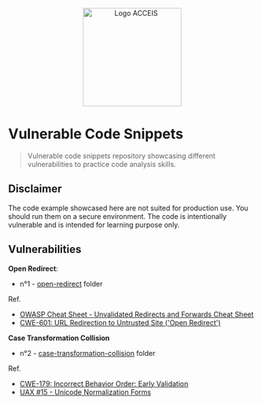 <p align="center">
  <img src="https://www.acceis.fr/voy_content/uploads/2021/07/logo.svg" alt="Logo ACCEIS" width="200px">
</p>

# Vulnerable Code Snippets

> Vulnerable code snippets repository showcasing different vulnerabilities to practice code analysis skills.

## Disclaimer

The code example showcased here are not suited for production use. You should run them on a secure environment. The code is intentionally vulnerable and is intended for learning purpose only.

## Vulnerabilities

**Open Redirect**:

- n°1 - [open-redirect](open-redirect) folder

Ref.

- [OWASP Cheat Sheet - Unvalidated Redirects and Forwards Cheat Sheet](https://cheatsheetseries.owasp.org/cheatsheets/Unvalidated_Redirects_and_Forwards_Cheat_Sheet.html)
- [CWE-601: URL Redirection to Untrusted Site ('Open Redirect')](https://cwe.mitre.org/data/definitions/601.html)

**Case Transformation Collision**

- n°2 - [case-transformation-collision](case-transformation-collision) folder

Ref.

- [CWE-179: Incorrect Behavior Order: Early Validation](https://cwe.mitre.org/data/definitions/179.html)
- [UAX #15 - Unicode Normalization Forms](https://unicode.org/reports/tr15/)